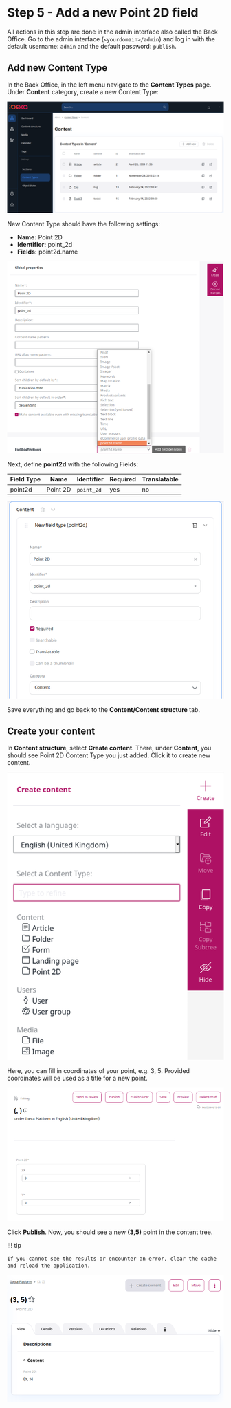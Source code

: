# Step 5 - Add a new Point 2D field

All actions in this step are done in the admin interface also called the Back Office.
Go to the admin interface (`<yourdomain>/admin`) and log in with the default username: `admin` and the default password: `publish`. 

## Add new Content Type

In the Back Office, in the left menu navigate to the **Content Types** page.
Under **Content** category, create a new Content Type:

![Creating new Content Type](img/create_new_content_type.png)

New Content Type should have the following settings:

- **Name:** Point 2D
- **Identifier:** point_2d
- **Fields:** point2d.name

![Adding new field](img/point2d_field_definition.png)

Next, define **point2d** with the following Fields:

|Field Type|Name|Identifier|Required|Translatable|
|----------|----|----------|--------|------------|
| point2d  |Point 2D|`point_2d` | yes | no|

![Defining Point 2D](img/new_field_definition.png)

Save everything and go back to the **Content/Content structure** tab.

## Create your content

In **Content structure**, select **Create content**. There, under **Content**, you should see Point 2D Content Type you just added. Click it to create new content.

![Selecting Point 2D from sidebar](img/menu_point2d.png)

Here, you can fill in coordinates of your point, e.g. 3, 5. Provided coordinates will be used as a title for a new point.

![Creating Point 2D](img/creating_new_point2d.png)

Click **Publish**. Now, you should see a new **(3,5)** point in the content tree.

!!! tip

    If you cannot see the results or encounter an error, clear the cache and reload the application.

![New Point 2D](img/new_point2d.png)
